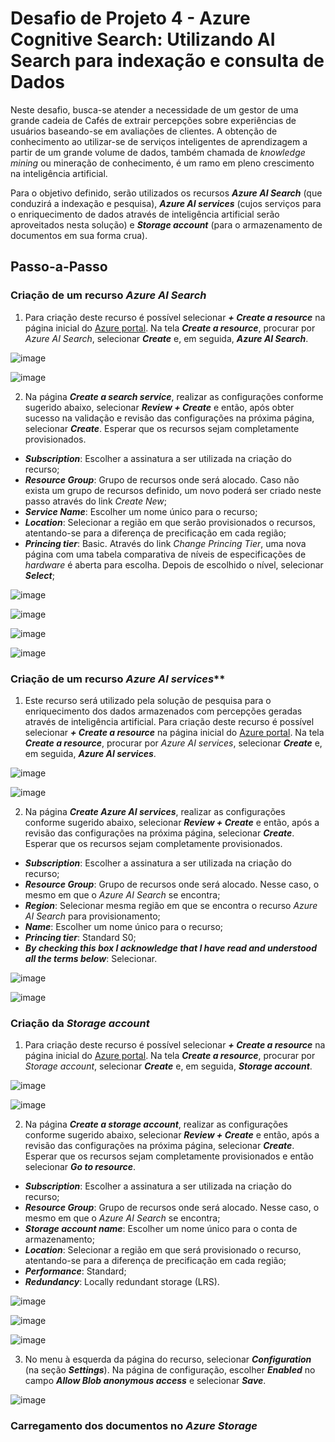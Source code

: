 # Desafio de Projeto 4 - Azure Cognitive Search: Utilizando AI Search para indexação e consulta de Dados

Neste desafio, busca-se atender a necessidade de um gestor de uma grande cadeia de Cafés de extrair percepções sobre experiências de usuários baseando-se em avaliações de clientes. A obtenção de conhecimento ao utilizar-se de serviços inteligentes de aprendizagem a partir de um grande volume de dados, também chamada de *knowledge mining* ou mineração de conhecimento, é um ramo em pleno crescimento na inteligência artificial.

Para o objetivo definido, serão utilizados os recursos ***Azure AI Search*** (que conduzirá a indexação e pesquisa), ***Azure AI services*** (cujos serviços para o enriquecimento de dados através de inteligência artificial serão aproveitados nesta solução) e ***Storage account*** (para o armazenamento de documentos em sua forma crua).

## Passo-a-Passo

### Criação de um recurso *Azure AI Search*

1. Para criação deste recurso é possível selecionar ***+ Create a resource*** na página inicial do [Azure portal](https://portal.azure.com/). Na tela ***Create a resource***, procurar por *Azure AI Search*, selecionar ***Create*** e, em seguida, ***Azure AI Search***.

![image](https://github.com/danielfscosta/dio-aifundamentals-projeto4-azas/assets/69484807/4151d058-5770-4c72-989d-3a5198b89516)

![image](https://github.com/danielfscosta/dio-aifundamentals-projeto4-azas/assets/69484807/fd285351-7672-4d09-9a5a-57fe1edbd2a5)

2. Na página ***Create a search service***, realizar as configurações conforme sugerido abaixo, selecionar ***Review + Create*** e então, após obter sucesso na validação e revisão das configurações na próxima página, selecionar ***Create***. Esperar que os recursos sejam completamente provisionados.

- ***Subscription***: Escolher a assinatura a ser utilizada na criação do recurso;
- ***Resource Group***: Grupo de recursos onde será alocado. Caso não exista um grupo de recursos definido, um novo poderá ser criado neste passo através do link *Create New*;
- ***Service Name***: Escolher um nome único para o recurso;
- ***Location***: Selecionar a região em que serão provisionados o recursos, atentando-se para a diferença de precificação em cada região;
- ***Princing tier***: Basic. Através do link *Change Princing Tier*, uma nova página com uma tabela comparativa de níveis de especificações de *hardware* é aberta para escolha. Depois de escolhido o nível, selecionar ***Select***;

![image](https://github.com/danielfscosta/dio-aifundamentals-projeto4-azas/assets/69484807/09760ea4-1648-425d-a8d1-5fac3526635c)

![image](https://github.com/danielfscosta/dio-aifundamentals-projeto4-azas/assets/69484807/7a38374e-7d1f-4bed-a9e2-fb05ef18eeca)

![image](https://github.com/danielfscosta/dio-aifundamentals-projeto4-azas/assets/69484807/05028328-f200-4a69-a9ed-1fe8059000e5)

![image](https://github.com/danielfscosta/dio-aifundamentals-projeto4-azas/assets/69484807/fb532de4-8e3b-4ddb-9a81-070adbe17733)

### Criação de um recurso *Azure AI services***

1. Este recurso será utilizado pela solução de pesquisa para o enriquecimento dos dados armazenados com percepções geradas através de inteligência artificial. Para criação deste recurso é possível selecionar ***+ Create a resource*** na página inicial do [Azure portal](https://portal.azure.com/). Na tela ***Create a resource***, procurar por *Azure AI services*, selecionar ***Create*** e, em seguida, ***Azure AI services***.

![image](https://github.com/danielfscosta/dio-aifundamentals-projeto4-azas/assets/69484807/3c4cde18-72ee-413b-9ad7-194c414c7028)

![image](https://github.com/danielfscosta/dio-aifundamentals-projeto4-azas/assets/69484807/4a1c43dd-a80a-4472-ad56-e404dc80a3d1)

2. Na página ***Create Azure AI services***, realizar as configurações conforme sugerido abaixo, selecionar ***Review + Create*** e então, após a revisão das configurações na próxima página, selecionar ***Create***. Esperar que os recursos sejam completamente provisionados.

- ***Subscription***: Escolher a assinatura a ser utilizada na criação do recurso;
- ***Resource Group***: Grupo de recursos onde será alocado. Nesse caso, o mesmo em que o *Azure AI Search* se encontra;
- ***Region***: Selecionar mesma região em que se encontra o recurso *Azure AI Search* para provisionamento;
- ***Name***: Escolher um nome único para o recurso;
- ***Princing tier***: Standard S0;
- ***By checking this box I acknowledge that I have read and understood all the terms below***: Selecionar.

![image](https://github.com/danielfscosta/dio-aifundamentals-projeto4-azas/assets/69484807/1d057b82-21b4-4911-bc2c-45526d6b3602)

![image](https://github.com/danielfscosta/dio-aifundamentals-projeto4-azas/assets/69484807/41ef1814-8635-4045-a8a9-0301a4277619)

### Criação da *Storage account*

1. Para criação deste recurso é possível selecionar ***+ Create a resource*** na página inicial do [Azure portal](https://portal.azure.com/). Na tela ***Create a resource***, procurar por *Storage account*, selecionar ***Create*** e, em seguida, ***Storage account***.

![image](https://github.com/danielfscosta/dio-aifundamentals-projeto4-azas/assets/69484807/8b55d883-f98d-42ab-a24f-ba12ac5784f3)

![image](https://github.com/danielfscosta/dio-aifundamentals-projeto4-azas/assets/69484807/f92493c9-f578-4b22-8778-c74fcc7c2cba)

2. Na página ***Create a storage account***, realizar as configurações conforme sugerido abaixo, selecionar ***Review + Create*** e então, após a revisão das configurações na próxima página, selecionar ***Create***. Esperar que os recursos sejam completamente provisionados e então selecionar ***Go to resource***.

- ***Subscription***: Escolher a assinatura a ser utilizada na criação do recurso;
- ***Resource Group***: Grupo de recursos onde será alocado. Nesse caso, o mesmo em que o *Azure AI Search* se encontra;
- ***Storage account name***: Escolher um nome único para o conta de armazenamento;
- ***Location***: Selecionar a região em que será provisionado o recurso, atentando-se para a diferença de precificação em cada região;
- ***Performance***: Standard;
- ***Redundancy***: Locally redundant storage (LRS).

![image](https://github.com/danielfscosta/dio-aifundamentals-projeto4-azas/assets/69484807/68f7ee98-0319-4a9e-8137-40622dda9c53)

![image](https://github.com/danielfscosta/dio-aifundamentals-projeto4-azas/assets/69484807/09d7d76c-aad2-4399-a76c-c311ba4b0392)

![image](https://github.com/danielfscosta/dio-aifundamentals-projeto4-azas/assets/69484807/46878cf8-a624-410f-b7ed-9e1bd0605326)

3. No menu à esquerda da página do recurso, selecionar ***Configuration*** (na seção ***Settings***). Na página de configuração, escolher ***Enabled*** no campo ***Allow Blob anonymous access*** e selecionar ***Save***.

![image](https://github.com/danielfscosta/dio-aifundamentals-projeto4-azas/assets/69484807/1c1ff0ef-d80e-4bd7-afae-a4d3a741ba7e)

### Carregamento dos documentos no *Azure Storage*


